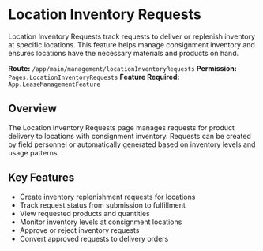 # Location Inventory Requests

Location Inventory Requests track requests to deliver or replenish inventory at specific locations. This feature helps manage consignment inventory and ensures locations have the necessary materials and products on hand.

**Route:** `/app/main/management/locationInventoryRequests`
**Permission:** `Pages.LocationInventoryRequests`
**Feature Required:** `App.LeaseManagementFeature`

## Overview

The Location Inventory Requests page manages requests for product delivery to locations with consignment inventory. Requests can be created by field personnel or automatically generated based on inventory levels and usage patterns.

## Key Features

* Create inventory replenishment requests for locations
* Track request status from submission to fulfillment
* View requested products and quantities
* Monitor inventory levels at consignment locations
* Approve or reject inventory requests
* Convert approved requests to delivery orders

